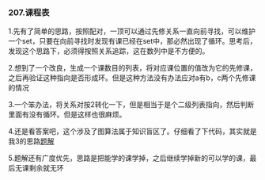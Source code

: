 ### 207.课程表

1.先有了简单的思路，按照配对，一顶可以通过先修关系一直向前寻找，可以维护一个set，只要在向前寻找时发现有课已经在set中，那必然出现了循环。思考后，发现这个思路下，必须得按照关系追踪，这在数列中是不方便的。

2.想到了一个改良，生成一个课数目的列表，将对应课位置的值改为它的先修课，之后再验证这种指向是否形成环。但是这种方法没有办法应对a有b，c两个先修课的情况

3.一个笨办法，将关系对按2转化一下，但是相当于是个二级列表指向，然后判断里面有没有循环。但是这样也很麻烦。

4.还是看答案吧，这个涉及了图算法属于知识盲区了。仔细看了下代码，其实就是我3的思路[题解](https://leetcode-cn.com/problems/course-schedule/solution/ke-cheng-biao-by-leetcode-solution/)

5.题解还有广度优先，思路是把能学的课学掉，之后继续学掉新的可以学的课，最后无课剩余就无环



